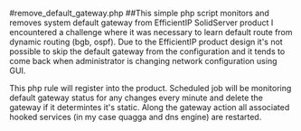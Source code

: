 #remove_default_gateway.php
##This simple php script monitors and removes system default gateway from EfficientIP SolidServer product
I encountered a challenge where it was necessary to learn default route from dynamic routing (bgb, ospf). Due to the EfficientIP product design it's not possible to skip the default gateway from the configuration and it tends to come back when administrator is changing network configuration using GUI. 

This php rule will register into the product. Scheduled job will be monitoring default gateway status for any changes every minute and delete the gateway if it determintes it's static. Along the gateway action all associated hooked services (in my case quagga and dns engine) are restarted.
